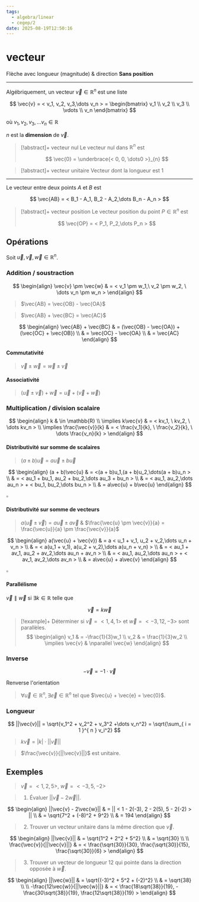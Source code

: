 ```yaml
---
tags:
  - algebra/linear
  - cegep/2
date: 2025-08-19T12:50:16
---
```


# vecteur

Flèche avec longueur (magnitude) & direction
**Sans position**

---

Algébriquement, un vecteur $\vec{v}\in \mathbb{R}^n$ est une liste

$$
\vec{v} = < v_1, v_2, v_3,\dots v_n > = \begin{bmatrix}
v_1 \\
v_2 \\
v_3 \\
\vdots \\
v_n
\end{bmatrix}
$$

où $v_1, v_2, v_3,\dots v_n \in \mathbb{R}$

$n$ est la **dimension** de $\vec{v}$.

> [!abstract]+ vecteur nul
> Le vecteur nul dans $\mathbb{R}^n$ est
> 
> $$
> \vec{0} = \underbrace{< 0, 0, \dots0 >}_{n}
> $$

> [!abstract]+ vecteur unitaire
> Vecteur dont la longueur est 1

---

Le vecteur entre deux points $A$ et $B$ est

$$
\vec{AB} = < B_1 - A_1, B_2 - A_2,\dots B_n - A_n >
$$

> [!abstract]+ vecteur position
> Le vecteur position du point $P\in \mathbb{R}^n$ est
> 
> $$
> \vec{OP} = < P_1, P_2,\dots P_n >
> $$

## Opérations

Soit $\vec{u}, \vec{v}, \vec{w}\in \mathbb{R}^n$.

### Addition / soustraction

$$
\begin{align}
\vec{v} \pm \vec{w} & = < v_1 \pm w_1,\ v_2 \pm w_2, \ \dots v_n \pm w_n >
\end{align}
$$

> $\vec{AB} = \vec{OB} - \vec{OA}$

> $\vec{AB} + \vec{BC} = \vec{AC}$

$$
\begin{align}
\vec{AB} + \vec{BC} & = (\vec{OB} - \vec{OA}) + (\vec{OC} + \vec{OB}) \\
 & = \vec{OC} - \vec{OA} \\
 & = \vec{AC}
\end{align}
$$

#### Commutativité

> $\vec{v} \pm \vec{w} = \vec{w} \pm \vec{v}$

#### Associativité

> $(\vec{u} \pm \vec{v}) + \vec{w} = \vec{u} + (\vec{v} + \vec{w})$

### Multiplication / division scalaire

$$
\begin{align}
k & \in \mathbb{R} \\
\implies k\vec{v} & = < kv_1, \ kv_2, \ \dots kv_n > \\
\implies \frac{\vec{v}}{k} & = < \frac{v_1}{k}, \ \frac{v_2}{k}, \ \dots \frac{v_n}{k} >
\end{align}
$$

#### Distributivité sur somme de scalaires

> $(a \pm b)\vec{u} = a\vec{u} \pm b\vec{u}$

$$
\begin{align}
(a + b)\vec{u} & = <(a + b)u_1,(a + b)u_2,\dots(a + b)u_n > \\
 & = < au_1 + bu_1, au_2 + bu_2,\dots au_3 + bu_n > \\
 & = < au_1, au_2,\dots au_n > + < bu_1, bu_2,\dots bu_n > \\
 & = a\vec{u} + b\vec{u}
\end{align}
$$

$\square$

#### Distributivité sur somme de vecteurs

> $a(\vec{u} \pm \vec{v}) = a\vec{u} \pm a\vec{v}$ & $\frac{\vec{u} \pm \vec{v}}{a} = \frac{\vec{u}}{a} \pm \frac{\vec{v}}{a}$

$$
\begin{align}
a(\vec{u} + \vec{v}) & = a < u_1 + v_1, u_2 + v_2,\dots u_n + v_n > \\
 & = < a(u_1 + v_1), a(u_2 + v_2),\dots a(u_n + v_n) > \\
 & = < au_1 + av_1, au_2 + av_2,\dots au_n + av_n > \\
 & = < au_1, au_2,\dots au_n > + < av_1, av_2,\dots av_n > \\
 & = a\vec{u} + a\vec{v}
\end{align}
$$

$\square$

#### Parallélisme

$\vec{v} \parallel \vec{w}$ si $\exists k\in \mathbb{R}$ telle que

$$
\vec{v} = k\vec{w}
$$

> [!example]+ Déterminer si $\vec{v} = < 1, 4, 1 >$ et $\vec{w} = < -3, 12, - 3 >$ sont parallèles.
> $$
> \begin{align}
v_1 & = -\frac{1}{3}w_1 \\
v_2 & = \frac{1}{3}w_2 \\
\implies \vec{v} & \nparallel \vec{w}
\end{align}
> $$

### Inverse

$$
-\vec{v} = -1\cdot \vec{v}
$$

Renverse l'orientation

> $\forall \vec{u}\in \mathbb{R}^n, \exists \vec{e}\in \mathbb{R}^n$ tel que $\vec{u} + \vec{e} = \vec{0}$.

### Longueur

$$
||\vec{v}|| = \sqrt{v_1^2 + v_2^2 + v_3^2 +\dots v_n^2} = \sqrt{\sum_{ i = 1 }^{ n } v_i^2}
$$

> $k\vec{v} = |k|\cdot||\vec{v}||$

> $\frac{\vec{v}}{||\vec{v}||}$ est unitaire.

## Exemples

> $\vec{v} = < 1, 2, 5 >, \ \vec{w} = < -3, 5, - 2 >$

> 1. Évaluer $||\vec{v} - 2\vec{w}||$.

$$
\begin{align}
||\vec{v} - 2\vec{w}|| & = || < 1 - 2(-3), 2 - 2(5), 5 - 2(-2) > || \\
 & = \sqrt{7^2 + (-8)^2 + 9^2} \\
 & = 194
\end{align}
$$

> 2. Trouver un vecteur unitaire dans la même direction que $\vec{v}$.

$$
\begin{align}
||\vec{v}|| & = \sqrt{1^2 + 2^2 + 5^2} \\
 & = \sqrt{30} \\
 \\
\frac{\vec{v}}{||\vec{v}||} & = < \frac{\sqrt{30}}{30}, \frac{\sqrt{30}}{15}, \frac{\sqrt{30}}{6} >
\end{align}
$$

> 3. Trouver un vecteur de longueur 12 qui pointe dans la direction opposée à $\vec{w}$.

$$
\begin{align}
||\vec{w}|| & = \sqrt{(-3)^2 + 5^2 + (-2)^2} \\
 & = \sqrt{38} \\
 \\
-\frac{12\vec{w}}{||\vec{w}||} & = < \frac{18\sqrt{38}}{19}, - \frac{30\sqrt{38}}{19}, \frac{12\sqrt{38}}{19} >
\end{align}
$$